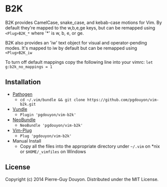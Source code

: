 B2K
===

B2K provides CamelCase, snake_case, and kebab-case motions for Vim.  By default
they're mapped to the w,b,e,ge keys, but can be remapped using `<Plug>B2K_*`
where '\*' is w, b, e, or ge.

B2K also provides an 'iw' text object for visual and operator-pending modes.
It's mapped to iw by default but can be remapped using `<Plug>B2K_iw`

To turn off default mappings copy the following line into your vimrc:
`let g:b2k_no_mappings = 1`


Installation
------------

* [Pathogen][]
    * `cd ~/.vim/bundle && git clone https://github.com/pgdouyon/vim-b2k.git`
* [Vundle][]
    * `Plugin 'pgdouyon/vim-b2k'`
* [NeoBundle][]
    * `NeoBundle 'pgdouyon/vim-b2k'`
* [Vim-Plug][]
    * `Plug 'pgdouyon/vim-b2k'`
* Manual Install
    * Copy all the files into the appropriate directory under `~/.vim` on \*nix or
      `$HOME/_vimfiles` on Windows


License
-------

Copyright (c) 2014 Pierre-Guy Douyon.  Distributed under the MIT License.


[Pathogen]: https://github.com/tpope/vim-pathogen
[Vundle]: https://github.com/gmarik/Vundle.vim
[NeoBundle]: https://github.com/Shougo/neobundle.vim
[Vim-Plug]: https://github.com/junegunn/vim-plug
